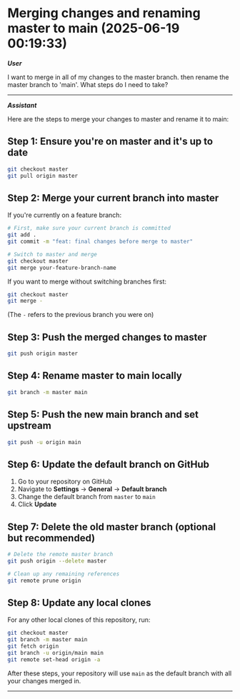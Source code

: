 <!-- Generated by SpecStory -->

# Merging changes and renaming master to main (2025-06-19 00:19:33)

_**User**_

I want to merge in all of my changes to the master branch. then rename the master branch to 'main'. What steps do I need to take?

---

_**Assistant**_

Here are the steps to merge your changes to master and rename it to main:

## Step 1: Ensure you're on master and it's up to date
```bash
git checkout master
git pull origin master
```

## Step 2: Merge your current branch into master
If you're currently on a feature branch:
```bash
# First, make sure your current branch is committed
git add .
git commit -m "feat: final changes before merge to master"

# Switch to master and merge
git checkout master
git merge your-feature-branch-name
```

If you want to merge without switching branches first:
```bash
git checkout master
git merge -
```
(The `-` refers to the previous branch you were on)

## Step 3: Push the merged changes to master
```bash
git push origin master
```

## Step 4: Rename master to main locally
```bash
git branch -m master main
```

## Step 5: Push the new main branch and set upstream
```bash
git push -u origin main
```

## Step 6: Update the default branch on GitHub
1. Go to your repository on GitHub
2. Navigate to **Settings** → **General** → **Default branch**
3. Change the default branch from `master` to `main`
4. Click **Update**

## Step 7: Delete the old master branch (optional but recommended)
```bash
# Delete the remote master branch
git push origin --delete master

# Clean up any remaining references
git remote prune origin
```

## Step 8: Update any local clones
For any other local clones of this repository, run:
```bash
git checkout master
git branch -m master main
git fetch origin
git branch -u origin/main main
git remote set-head origin -a
```

After these steps, your repository will use `main` as the default branch with all your changes merged in.

---

